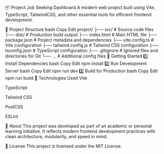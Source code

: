 📦 Project Job Seeking Dashboard
A modern web project built using Vite, TypeScript, TailwindCSS, and other essential tools for efficient frontend development.

📑 Project Structure
bash
Copy
Edit
project/
├── src/                     # Source code files
├── dist/                    # Production build output
├── index.html               # Main HTML file
├── package.json             # Project metadata and dependencies
├── vite.config.ts           # Vite configuration
├── tailwind.config.js       # Tailwind CSS configuration
├── tsconfig.json            # TypeScript configuration
├── .gitignore               # Ignored files and directories for Git
└── ...                      # Additional config files
🚀 Getting Started
1️⃣ Install Dependencies
bash
Copy
Edit
npm install
2️⃣ Run Development Server
bash
Copy
Edit
npm run dev
3️⃣ Build for Production
bash
Copy
Edit
npm run build
📌 Technologies Used
Vite

TypeScript

Tailwind CSS

PostCSS

ESLint

📖 About
This project was developed as part of an academic or personal learning initiative. It reflects modern frontend development practices with clean architecture, modularity, and speed in mind.


📜 License
This project is licensed under the MIT License.
